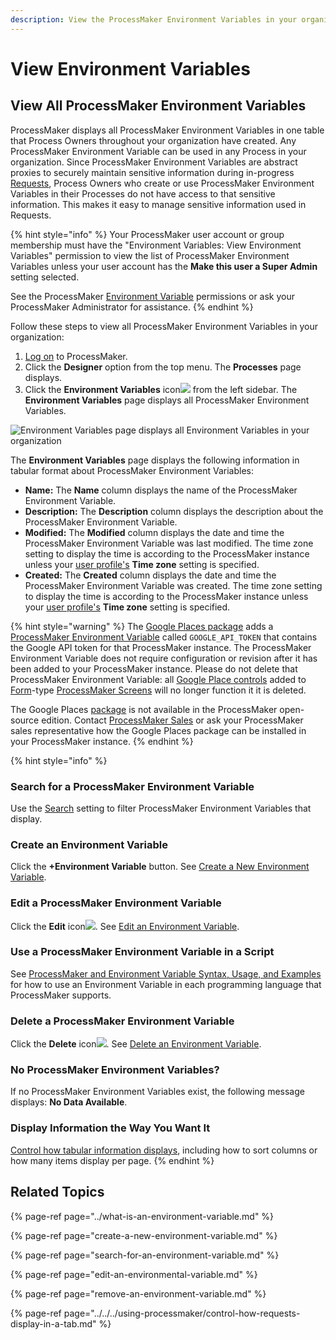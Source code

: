 ```yaml
---
description: View the ProcessMaker Environment Variables in your organization.
---
```


# View Environment Variables

## View All ProcessMaker Environment Variables <a id="view-all-scripts"></a>

ProcessMaker displays all ProcessMaker Environment Variables in one table that Process Owners throughout your organization have created. Any ProcessMaker Environment Variable can be used in any Process in your organization. Since ProcessMaker Environment Variables are abstract proxies to securely maintain sensitive information during in-progress [Requests](../../../using-processmaker/requests/what-is-a-request.md), Process Owners who create or use ProcessMaker Environment Variables in their Processes do not have access to that sensitive information. This makes it easy to manage sensitive information used in Requests.

{% hint style="info" %}
Your ProcessMaker user account or group membership must have the "Environment Variables: View Environment Variables" permission to view the list of ProcessMaker Environment Variables unless your user account has the **Make this user a Super Admin** setting selected.

See the ProcessMaker [Environment Variable](../../../processmaker-administration/permission-descriptions-for-users-and-groups.md#environment-variables) permissions or ask your ProcessMaker Administrator for assistance.
{% endhint %}

Follow these steps to view all ProcessMaker Environment Variables in your organization:

1. ​[Log on](https://processmaker.gitbook.io/processmaker-4-community/-LPblkrcFWowWJ6HZdhC/using-processmaker/log-in#log-in) to ProcessMaker.
2. Click the **Designer** option from the top menu. The **Processes** page displays.
3. Click the **Environment Variables** icon![](../../../.gitbook/assets/environment-variable-icon-processes.png) from the left sidebar. The **Environment Variables** page displays all ProcessMaker Environment Variables.

![Environment Variables page displays all Environment Variables in your organization](../../../.gitbook/assets/environment-variables-screen-processes.png)

The **Environment Variables** page displays the following information in tabular format about ProcessMaker Environment Variables:

* **Name:** The **Name** column displays the name of the ProcessMaker Environment Variable.
* **Description:** The **Description** column displays the description about the ProcessMaker Environment Variable.
* **Modified:** The **Modified** column displays the date and time the ProcessMaker Environment Variable was last modified. The time zone setting to display the time is according to the ProcessMaker instance unless your [user profile's](../../../using-processmaker/profile-settings.md#change-your-processmaker-settings) **Time zone** setting is specified.
* **Created:** The **Created** column displays the date and time the ProcessMaker Environment Variable was created. The time zone setting to display the time is according to the ProcessMaker instance unless your [user profile's](../../../using-processmaker/profile-settings.md#change-your-processmaker-settings) **Time zone** setting is specified.

{% hint style="warning" %}
The [Google Places package](../../../package-development-distribution/package-a-connector/google-places-package.md) adds a [ProcessMaker Environment Variable](../what-is-an-environment-variable.md) called `GOOGLE_API_TOKEN` that contains the Google API token for that ProcessMaker instance. The ProcessMaker Environment Variable does not require configuration or revision after it has been added to your ProcessMaker instance. Please do not delete that ProcessMaker Environment Variable: all [Google Place controls](../../design-forms/screens-builder/control-descriptions/google-places-control-settings.md) added to [Form](../../design-forms/screens-builder/types-for-screens.md#form)-type [ProcessMaker Screens](../../design-forms/what-is-a-form.md) will no longer function it it is deleted.

The Google Places [package](../../../package-development-distribution/first-topic.md) is not available in the ProcessMaker open-source edition. Contact [ProcessMaker Sales](mailto:sales@processmaker.com) or ask your ProcessMaker sales representative how the Google Places package can be installed in your ProcessMaker instance.
{% endhint %}

{% hint style="info" %}
### Search for a ProcessMaker Environment Variable

Use the [Search](../../scripts/manage-scripts/search-for-a-script.md#search-for-a-processmaker-script) setting to filter ProcessMaker Environment Variables that display.

### Create an Environment Variable

Click the **+Environment Variable** button. See [Create a New Environment Variable](create-a-new-environment-variable.md#create-a-new-processmaker-environment-variable).

### Edit a ProcessMaker Environment Variable

Click the **Edit** icon![](../../../.gitbook/assets/open-modeler-edit-icon-processes-page-processes.png). See [Edit an Environment Variable](edit-an-environmental-variable.md#edit-a-processmaker-environment-variable).

### Use a ProcessMaker Environment Variable in a Script

See [ProcessMaker and Environment Variable Syntax, Usage, and Examples](../../scripts/script-editor.md#processmaker-and-environment-variable-syntax-usage-and-examples) for how to use an Environment Variable in each programming language that ProcessMaker supports.

### Delete a ProcessMaker Environment Variable

Click the **Delete** icon![](../../../.gitbook/assets/trash-icon-process-modeler-processes.png). See [Delete an Environment Variable](remove-an-environment-variable.md#remove-a-processmaker-environment-variable).

### No ProcessMaker Environment Variables?

If no ProcessMaker Environment Variables exist, the following message displays: **No Data Available**.

### Display Information the Way You Want It

[Control how tabular information displays](../../../using-processmaker/control-how-requests-display-in-a-tab.md), including how to sort columns or how many items display per page.
{% endhint %}

## Related Topics

{% page-ref page="../what-is-an-environment-variable.md" %}

{% page-ref page="create-a-new-environment-variable.md" %}

{% page-ref page="search-for-an-environment-variable.md" %}

{% page-ref page="edit-an-environmental-variable.md" %}

{% page-ref page="remove-an-environment-variable.md" %}

{% page-ref page="../../../using-processmaker/control-how-requests-display-in-a-tab.md" %}

